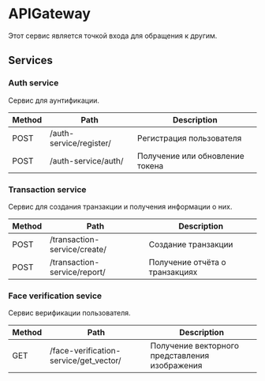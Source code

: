 # APIGateway


Этот сервис является точкой входа для обращения к другим.

## Services

### Auth service
Сервис для аунтификации.

| Method | Path                     | Description                             |
|--------|--------------------------|-----------------------------------------|
| POST   | /auth-service/register/  | Регистрация пользователя                |
| POST   | /auth-service/auth/      | Получение или обновление токена         |


### Transaction service
Сервис для создания транзакции и получения информации о них.

| Method | Path                          | Description                        |
|--------|-------------------------------|------------------------------------|
| POST   | /transaction-service/create/  | Создание транзакции                |
| POST   | /transaction-service/report/  | Получение отчёта о транзакциях     |


### Face verification sevice
Сервис верификации пользователя.

| Method | Path                                    | Description                                    |
|--------|-----------------------------------------|------------------------------------------------|
| GET    | /face-verification-service/get_vector/  | Получение векторного представления изображения |
